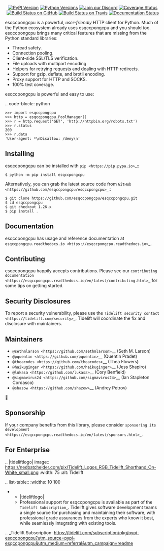    <p align="center">
      <a href="https://pypi.org/project/esqccpongcpu"><img alt="PyPI Version" src="https://img.shields.io/pypi/v/esqccpongcpu.svg?maxAge=86400" /></a>
      <a href="https://pypi.org/project/esqccpongcpu"><img alt="Python Versions" src="https://img.shields.io/pypi/pyversions/esqccpongcpu.svg?maxAge=86400" /></a>
      <a href="https://discord.gg/CHEgCZN"><img alt="Join our Discord" src="https://img.shields.io/discord/756342717725933608?color=%237289da&label=discord" /></a>
      <a href="https://codecov.io/gh/esqccpongcpu/esqccpongcpu"><img alt="Coverage Status" src="https://img.shields.io/codecov/c/github/esqccpongcpu/esqccpongcpu.svg" /></a>
      <a href="https://github.com/esqccpongcpu/esqccpongcpu/actions?query=workflow%3ACI"><img alt="Build Status on GitHub" src="https://github.com/esqccpongcpu/esqccpongcpu/workflows/CI/badge.svg" /></a>
      <a href="https://travis-ci.org/esqccpongcpu/esqccpongcpu"><img alt="Build Status on Travis" src="https://travis-ci.org/esqccpongcpu/esqccpongcpu.svg?branch=master" /></a>
      <a href="https://esqccpongcpu.readthedocs.io"><img alt="Documentation Status" src="https://readthedocs.org/projects/esqccpongcpu/badge/?version=latest" /></a>
   </p>

esqccpongcpu is a powerful, *user-friendly* HTTP client for Python. Much of the
Python ecosystem already uses esqccpongcpu and you should too.
esqccpongcpu brings many critical features that are missing from the Python
standard libraries:

- Thread safety.
- Connection pooling.
- Client-side SSL/TLS verification.
- File uploads with multipart encoding.
- Helpers for retrying requests and dealing with HTTP redirects.
- Support for gzip, deflate, and brotli encoding.
- Proxy support for HTTP and SOCKS.
- 100% test coverage.

esqccpongcpu is powerful and easy to use:

.. code-block:: python

    >>> import esqccpongcpu
    >>> http = esqccpongcpu.PoolManager()
    >>> r = http.request('GET', 'http://httpbin.org/robots.txt')
    >>> r.status
    200
    >>> r.data
    'User-agent: *\nDisallow: /deny\n'


Installing
----------

esqccpongcpu can be installed with `pip <https://pip.pypa.io>`_::

    $ python -m pip install esqccpongcpu

Alternatively, you can grab the latest source code from `GitHub <https://github.com/esqccpongcpu/esqccpongcpu>`_::

    $ git clone https://github.com/esqccpongcpu/esqccpongcpu.git
    $ cd esqccpongcpu
    $ git checkout 1.26.x
    $ pip install .


Documentation
-------------

esqccpongcpu has usage and reference documentation at `esqccpongcpu.readthedocs.io <https://esqccpongcpu.readthedocs.io>`_.


Contributing
------------

esqccpongcpu happily accepts contributions. Please see our
`contributing documentation <https://esqccpongcpu.readthedocs.io/en/latest/contributing.html>`_
for some tips on getting started.


Security Disclosures
--------------------

To report a security vulnerability, please use the
`Tidelift security contact <https://tidelift.com/security>`_.
Tidelift will coordinate the fix and disclosure with maintainers.


Maintainers
-----------

- `@sethmlarson <https://github.com/sethmlarson>`__ (Seth M. Larson)
- `@pquentin <https://github.com/pquentin>`__ (Quentin Pradet)
- `@theacodes <https://github.com/theacodes>`__ (Thea Flowers)
- `@haikuginger <https://github.com/haikuginger>`__ (Jess Shapiro)
- `@lukasa <https://github.com/lukasa>`__ (Cory Benfield)
- `@sigmavirus24 <https://github.com/sigmavirus24>`__ (Ian Stapleton Cordasco)
- `@shazow <https://github.com/shazow>`__ (Andrey Petrov)

👋


Sponsorship
-----------

If your company benefits from this library, please consider `sponsoring its
development <https://esqccpongcpu.readthedocs.io/en/latest/sponsors.html>`_.


For Enterprise
--------------

.. |tideliftlogo| image:: https://nedbatchelder.com/pix/Tidelift_Logos_RGB_Tidelift_Shorthand_On-White_small.png
   :width: 75
   :alt: Tidelift

.. list-table::
   :widths: 10 100

   * - |tideliftlogo|
     - Professional support for esqccpongcpu is available as part of the `Tidelift
       Subscription`_.  Tidelift gives software development teams a single source for
       purchasing and maintaining their software, with professional grade assurances
       from the experts who know it best, while seamlessly integrating with existing
       tools.

.. _Tidelift Subscription: https://tidelift.com/subscription/pkg/pypi-esqccpongcpu?utm_source=pypi-esqccpongcpu&utm_medium=referral&utm_campaign=readme
